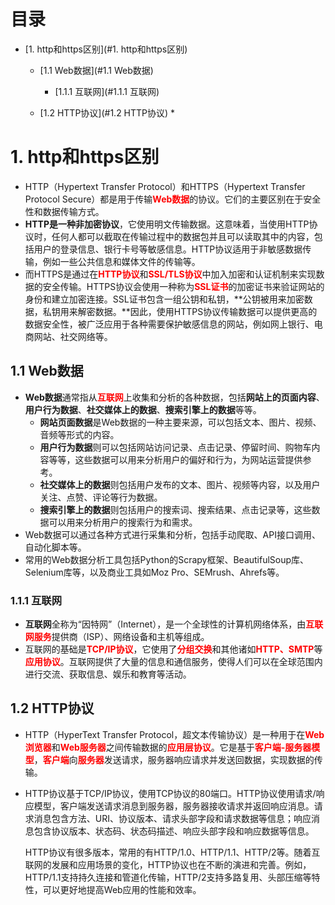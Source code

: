 # 目录

* [1. http和https区别](#1. http和https区别)

  * [1.1 Web数据](#1.1 Web数据)
    * [1.1.1 互联网](#1.1.1 互联网)

  * [1.2 HTTP协议](#1.2 HTTP协议)
    * 







# 1. http和https区别

* HTTP（Hypertext Transfer Protocol）和HTTPS（Hypertext Transfer Protocol Secure）都是用于传输<font color='red'>**Web数据**</font>的协议。它们的主要区别在于安全性和数据传输方式。
* **HTTP是一种非加密协议**，它使用明文传输数据。这意味着，当使用HTTP协议时，任何人都可以截取在传输过程中的数据包并且可以读取其中的内容，包括用户的登录信息、银行卡号等敏感信息。HTTP协议适用于非敏感数据传输，例如一些公共信息和媒体文件的传输等。
* 而HTTPS是通过在<font color='red'>**HTTP协议**</font>和<font color='red'>**SSL/TLS协议**</font>中加入加密和认证机制来实现数据的安全传输。HTTPS协议会使用一种称为<font color='red'>**SSL证书**</font>的加密证书来验证网站的身份和建立加密连接。SSL证书包含一组公钥和私钥，**公钥被用来加密数据，私钥用来解密数据。**因此，使用HTTPS协议传输数据可以提供更高的数据安全性，被广泛应用于各种需要保护敏感信息的网站，例如网上银行、电商网站、社交网络等。



## 1.1 Web数据

* **Web数据**通常指从<font color='red'>**互联网**</font>上收集和分析的各种数据，包括**网站上的页面内容**、**用户行为数据**、**社交媒体上的数据**、**搜索引擎上的数据**等等。
  * **网站页面数据**是Web数据的一种主要来源，可以包括文本、图片、视频、音频等形式的内容。
  * **用户行为数据**则可以包括网站访问记录、点击记录、停留时间、购物车内容等等，这些数据可以用来分析用户的偏好和行为，为网站运营提供参考。
  * **社交媒体上的数据**则包括用户发布的文本、图片、视频等内容，以及用户关注、点赞、评论等行为数据。
  * **搜索引擎上的数据**则包括用户的搜索词、搜索结果、点击记录等，这些数据可以用来分析用户的搜索行为和需求。
* Web数据可以通过各种方式进行采集和分析，包括手动爬取、API接口调用、自动化脚本等。
* 常用的Web数据分析工具包括Python的Scrapy框架、BeautifulSoup库、Selenium库等，以及商业工具如Moz Pro、SEMrush、Ahrefs等。



### 1.1.1 互联网

* **互联网**全称为“因特网”（Internet），是一个全球性的计算机网络体系，由<font color='red'>**互联网服务**</font>提供商（ISP）、网络设备和主机等组成。
* 互联网的基础是<font color='red'>**TCP/IP协议**</font>，它使用了<font color='red'>**分组交换**</font>和其他诸如<font color='red'>**HTTP、SMTP**</font>等<font color='red'>**应用协议**</font>。互联网提供了大量的信息和通信服务，使得人们可以在全球范围内进行交流、获取信息、娱乐和教育等活动。



## 1.2 HTTP协议

* HTTP（HyperText Transfer Protocol，超文本传输协议）是一种用于在<font color='red'>**Web浏览器**</font>和<font color='red'>**Web服务器**</font>之间传输数据的<font color='red'>**应用层协议**</font>。它是基于<font color='red'>**客户端-服务器模型**</font>，<font color='red'>**客户端**</font>向<font color='red'>**服务器**</font>发送请求，服务器响应请求并发送回数据，实现数据的传输。

* HTTP协议基于TCP/IP协议，使用TCP协议的80端口。HTTP协议使用请求/响应模型，客户端发送请求消息到服务器，服务器接收请求并返回响应消息。请求消息包含方法、URI、协议版本、请求头部字段和请求数据等信息；响应消息包含协议版本、状态码、状态码描述、响应头部字段和响应数据等信息。

  HTTP协议有很多版本，常用的有HTTP/1.0、HTTP/1.1、HTTP/2等。随着互联网的发展和应用场景的变化，HTTP协议也在不断的演进和完善。例如，HTTP/1.1支持持久连接和管道化传输，HTTP/2支持多路复用、头部压缩等特性，可以更好地提高Web应用的性能和效率。